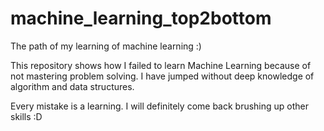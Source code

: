 # machine_learning_top2bottom
The path of my learning of machine learning :)

This repository shows how I failed to learn Machine Learning because of not mastering problem solving.
I have jumped without deep knowledge of algorithm and data structures.

Every mistake is a learning. I will definitely come back brushing up other skills :D
